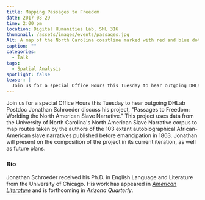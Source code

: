 ```yaml
---
title: Mapping Passages to Freedom
date: 2017-08-29
time: 2:00 pm
location: Digital Humanities Lab, SML 316
thumbnail: /assets/images/events/passages.jpg
Alt: A map of the North Carolina coastline marked with red and blue dots.
caption: ""
categories:
  - Talk
tags:
  - Spatial Analysis
spotlight: false
teaser: |
  Join us for a special Office Hours this Tuesday to hear outgoing DHLab Postdoc Jonathan Schroeder discuss his project, Passages to Freedom: Worlding the North American Slave Narrative.
---
```

Join us for a special Office Hours this Tuesday to hear outgoing DHLab Postdoc Jonathan Schroeder discuss his project, "Passages to Freedom: Worlding the North American Slave Narrative." This project uses data from the University of North Carolina's North American Slave Narrative corpus to map routes taken by the authors of the 103 extant autobiographical African-American slave narratives published before emancipation in 1863. Jonathan will present on the composition of the project in its current iteration, as well as future plans.

### Bio
Jonathan Schroeder received his Ph.D. in English Language and Literature from the University of Chicago. His work has appeared in <a href='http://americanliterature.dukejournals.org/content/86/3/551.short' target='_blank'>*American Literature*</a> and is forthcoming in *Arizona Quarterly*.

